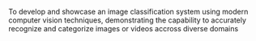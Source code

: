 To develop and showcase an image classification system using modern computer vision techniques, demonstrating the capability to accurately recognize and categorize images or videos accross diverse domains

